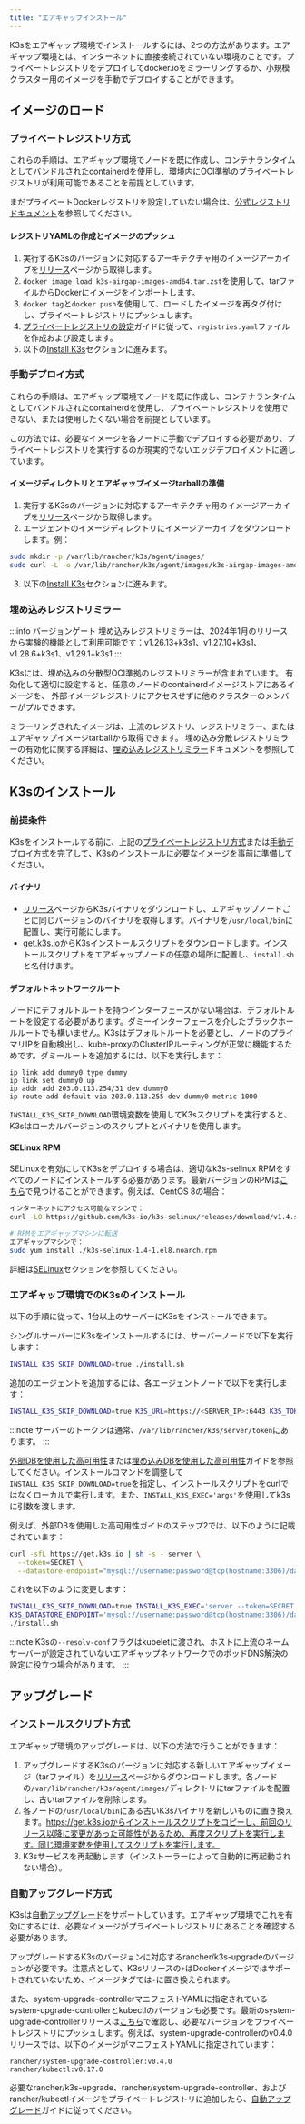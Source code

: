 ```yaml
---
title: "エアギャップインストール"
---
```


K3sをエアギャップ環境でインストールするには、2つの方法があります。エアギャップ環境とは、インターネットに直接接続されていない環境のことです。プライベートレジストリをデプロイしてdocker.ioをミラーリングするか、小規模クラスター用のイメージを手動でデプロイすることができます。

## イメージのロード

### プライベートレジストリ方式

これらの手順は、エアギャップ環境でノードを既に作成し、コンテナランタイムとしてバンドルされたcontainerdを使用し、環境内にOCI準拠のプライベートレジストリが利用可能であることを前提としています。

まだプライベートDockerレジストリを設定していない場合は、[公式レジストリドキュメント](https://distribution.github.io/distribution/about/deploying/#run-an-externally-accessible-registry)を参照してください。

#### レジストリYAMLの作成とイメージのプッシュ

1. 実行するK3sのバージョンに対応するアーキテクチャ用のイメージアーカイブを[リリース](https://github.com/k3s-io/k3s/releases)ページから取得します。
2. `docker image load k3s-airgap-images-amd64.tar.zst`を使用して、tarファイルからDockerにイメージをインポートします。
3. `docker tag`と`docker push`を使用して、ロードしたイメージを再タグ付けし、プライベートレジストリにプッシュします。
4. [プライベートレジストリの設定](private-registry.md)ガイドに従って、`registries.yaml`ファイルを作成および設定します。
5. 以下の[Install K3s](#install-k3s)セクションに進みます。

### 手動デプロイ方式

これらの手順は、エアギャップ環境でノードを既に作成し、コンテナランタイムとしてバンドルされたcontainerdを使用し、プライベートレジストリを使用できない、または使用したくない場合を前提としています。

この方法では、必要なイメージを各ノードに手動でデプロイする必要があり、プライベートレジストリを実行するのが現実的でないエッジデプロイメントに適しています。

#### イメージディレクトリとエアギャップイメージtarballの準備

1. 実行するK3sのバージョンに対応するアーキテクチャ用のイメージアーカイブを[リリース](https://github.com/k3s-io/k3s/releases)ページから取得します。
2. エージェントのイメージディレクトリにイメージアーカイブをダウンロードします。例：
  ```bash
  sudo mkdir -p /var/lib/rancher/k3s/agent/images/
  sudo curl -L -o /var/lib/rancher/k3s/agent/images/k3s-airgap-images-amd64.tar.zst "https://github.com/k3s-io/k3s/releases/download/v1.29.1-rc2%2Bk3s1/k3s-airgap-images-amd64.tar.zst"
  ```
3. 以下の[Install K3s](#install-k3s)セクションに進みます。

### 埋め込みレジストリミラー

:::info バージョンゲート
埋め込みレジストリミラーは、2024年1月のリリースから実験的機能として利用可能です：v1.26.13+k3s1、v1.27.10+k3s1、v1.28.6+k3s1、v1.29.1+k3s1
:::

K3sには、埋め込みの分散型OCI準拠のレジストリミラーが含まれています。
有効化して適切に設定すると、任意のノードのcontainerdイメージストアにあるイメージを、
外部イメージレジストリにアクセスせずに他のクラスターのメンバーがプルできます。

ミラーリングされたイメージは、上流のレジストリ、レジストリミラー、またはエアギャップイメージtarballから取得できます。
埋め込み分散レジストリミラーの有効化に関する詳細は、[埋め込みレジストリミラー](./registry-mirror.md)ドキュメントを参照してください。

## K3sのインストール

### 前提条件

K3sをインストールする前に、上記の[プライベートレジストリ方式](#private-registry-method)または[手動デプロイ方式](#manually-deploy-images-method)を完了して、K3sのインストールに必要なイメージを事前に準備してください。

#### バイナリ
- [リリース](https://github.com/k3s-io/k3s/releases)ページからK3sバイナリをダウンロードし、エアギャップノードごとに同じバージョンのバイナリを取得します。バイナリを`/usr/local/bin`に配置し、実行可能にします。
- [get.k3s.io](https://get.k3s.io)からK3sインストールスクリプトをダウンロードします。インストールスクリプトをエアギャップノードの任意の場所に配置し、`install.sh`と名付けます。

#### デフォルトネットワークルート
ノードにデフォルトルートを持つインターフェースがない場合は、デフォルトルートを設定する必要があります。ダミーインターフェースを介したブラックホールルートでも構いません。K3sはデフォルトルートを必要とし、ノードのプライマリIPを自動検出し、kube-proxyのClusterIPルーティングが正常に機能するためです。ダミールートを追加するには、以下を実行します：
  ```
  ip link add dummy0 type dummy
  ip link set dummy0 up
  ip addr add 203.0.113.254/31 dev dummy0
  ip route add default via 203.0.113.255 dev dummy0 metric 1000
  ```

`INSTALL_K3S_SKIP_DOWNLOAD`環境変数を使用してK3sスクリプトを実行すると、K3sはローカルバージョンのスクリプトとバイナリを使用します。

#### SELinux RPM

SELinuxを有効にしてK3sをデプロイする場合は、適切なk3s-selinux RPMをすべてのノードにインストールする必要があります。最新バージョンのRPMは[こちら](https://github.com/k3s-io/k3s-selinux/releases/latest)で見つけることができます。例えば、CentOS 8の場合：

```bash
インターネットにアクセス可能なマシンで：
curl -LO https://github.com/k3s-io/k3s-selinux/releases/download/v1.4.stable.1/k3s-selinux-1.4-1.el8.noarch.rpm

# RPMをエアギャップマシンに転送
エアギャップマシンで：
sudo yum install ./k3s-selinux-1.4-1.el8.noarch.rpm
```

詳細は[SELinux](../advanced.md#selinux-support)セクションを参照してください。

### エアギャップ環境でのK3sのインストール

以下の手順に従って、1台以上のサーバーにK3sをインストールできます。

<Tabs>
<TabItem value="シングルサーバー構成" default>

シングルサーバーにK3sをインストールするには、サーバーノードで以下を実行します：

```bash
INSTALL_K3S_SKIP_DOWNLOAD=true ./install.sh
```

追加のエージェントを追加するには、各エージェントノードで以下を実行します：

```bash
INSTALL_K3S_SKIP_DOWNLOAD=true K3S_URL=https://<SERVER_IP>:6443 K3S_TOKEN=<YOUR_TOKEN> ./install.sh
```

:::note
サーバーのトークンは通常、`/var/lib/rancher/k3s/server/token`にあります。
:::

</TabItem>
<TabItem value="高可用性構成" default>

[外部DBを使用した高可用性](../datastore/ha.md)または[埋め込みDBを使用した高可用性](../datastore/ha-embedded.md)ガイドを参照してください。インストールコマンドを調整して`INSTALL_K3S_SKIP_DOWNLOAD=true`を指定し、インストールスクリプトをcurlではなくローカルで実行します。また、`INSTALL_K3S_EXEC='args'`を使用してk3sに引数を渡します。

例えば、外部DBを使用した高可用性ガイドのステップ2では、以下のように記載されています：

```bash
curl -sfL https://get.k3s.io | sh -s - server \
  --token=SECRET \
  --datastore-endpoint="mysql://username:password@tcp(hostname:3306)/database-name"
```

これを以下のように変更します：

```bash
INSTALL_K3S_SKIP_DOWNLOAD=true INSTALL_K3S_EXEC='server --token=SECRET' \
K3S_DATASTORE_ENDPOINT='mysql://username:password@tcp(hostname:3306)/database-name' \
./install.sh
```

</TabItem>
</Tabs>

:::note
K3sの`--resolv-conf`フラグはkubeletに渡され、ホストに上流のネームサーバーが設定されていないエアギャップネットワークでのポッドDNS解決の設定に役立つ場合があります。
:::

## アップグレード

### インストールスクリプト方式

エアギャップ環境のアップグレードは、以下の方法で行うことができます：

1. アップグレードするK3sのバージョンに対応する新しいエアギャップイメージ（tarファイル）を[リリース](https://github.com/k3s-io/k3s/releases)ページからダウンロードします。各ノードの`/var/lib/rancher/k3s/agent/images/`ディレクトリにtarファイルを配置し、古いtarファイルを削除します。
2. 各ノードの`/usr/local/bin`にある古いK3sバイナリを新しいものに置き換えます。https://get.k3s.ioからインストールスクリプトをコピーし、前回のリリース以降に変更があった可能性があるため、再度スクリプトを実行します。同じ環境変数を使用してスクリプトを実行します。
3. K3sサービスを再起動します（インストーラーによって自動的に再起動されない場合）。

### 自動アップグレード方式

K3sは[自動アップグレード](../upgrades/automated.md)をサポートしています。エアギャップ環境でこれを有効にするには、必要なイメージがプライベートレジストリにあることを確認する必要があります。

アップグレードするK3sのバージョンに対応するrancher/k3s-upgradeのバージョンが必要です。注意点として、K3sリリースの`+`はDockerイメージではサポートされていないため、イメージタグでは`-`に置き換えられます。

また、system-upgrade-controllerマニフェストYAMLに指定されているsystem-upgrade-controllerとkubectlのバージョンも必要です。最新のsystem-upgrade-controllerリリースは[こちら](https://github.com/rancher/system-upgrade-controller/releases/latest)で確認し、必要なバージョンをプライベートレジストリにプッシュします。例えば、system-upgrade-controllerのv0.4.0リリースでは、以下のイメージがマニフェストYAMLに指定されています：

```
rancher/system-upgrade-controller:v0.4.0
rancher/kubectl:v0.17.0
```

必要なrancher/k3s-upgrade、rancher/system-upgrade-controller、およびrancher/kubectlイメージをプライベートレジストリに追加したら、[自動アップグレード](../upgrades/automated.md)ガイドに従ってください。